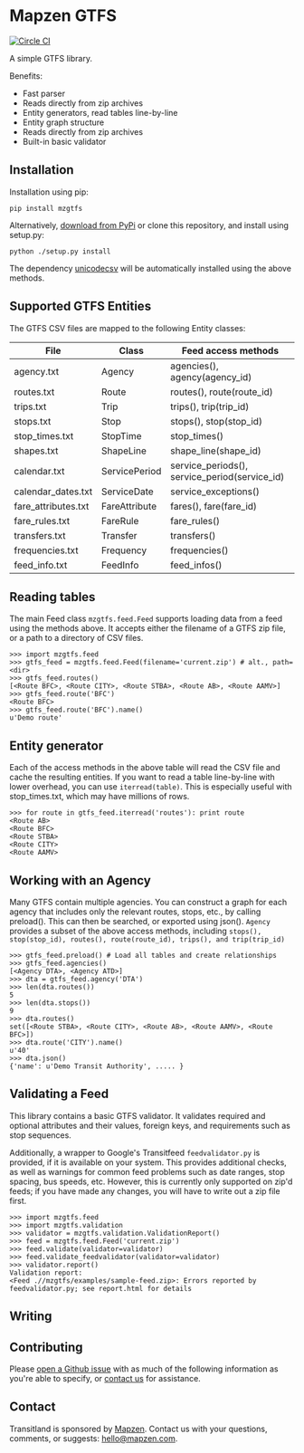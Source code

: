# Mapzen GTFS

[![Circle CI](https://circleci.com/gh/transitland/mapzen-gtfs.png?style=badge)](https://circleci.com/gh/transitland/mapzen-gtfs)

A simple GTFS library.

Benefits:

 * Fast parser
 * Reads directly from zip archives
 * Entity generators, read tables line-by-line
 * Entity graph structure
 * Reads directly from zip archives
 * Built-in basic validator

## Installation

Installation using pip:

```
pip install mzgtfs
```

Alternatively, [download from PyPi](https://pypi.python.org/pypi/mzgtfs) or clone this repository, and install using setup.py:

```
python ./setup.py install
```

The dependency [unicodecsv](https://pypi.python.org/pypi/unicodecsv) will be automatically installed using the above methods.

## Supported GTFS Entities

The GTFS CSV files are mapped to the following Entity classes:

| File                | Class                | Feed access methods
|---------------------|----------------------|-----------------|
| agency.txt          | Agency               | agencies(), agency(agency_id)
| routes.txt          | Route                | routes(), route(route_id)
| trips.txt           | Trip                 | trips(), trip(trip_id)
| stops.txt           | Stop                 | stops(), stop(stop_id)
| stop_times.txt      | StopTime             | stop_times()
| shapes.txt          | ShapeLine            | shape_line(shape_id)
| calendar.txt        | ServicePeriod        | service_periods(), service_period(service_id)
| calendar_dates.txt  | ServiceDate          | service_exceptions()
| fare_attributes.txt | FareAttribute        | fares(), fare(fare_id)
| fare_rules.txt      | FareRule             | fare_rules()
| transfers.txt       | Transfer             | transfers()
| frequencies.txt     | Frequency            | frequencies()
| feed_info.txt       | FeedInfo             | feed_infos()

## Reading tables

The main Feed class `mzgtfs.feed.Feed` supports loading data from a feed using the methods above. It accepts either the filename of a GTFS zip file, or a path to a directory of CSV files.

```
>>> import mzgtfs.feed
>>> gtfs_feed = mzgtfs.feed.Feed(filename='current.zip') # alt., path=<dir>
>>> gtfs_feed.routes()
[<Route BFC>, <Route CITY>, <Route STBA>, <Route AB>, <Route AAMV>]
>>> gtfs_feed.route('BFC')
<Route BFC>
>>> gtfs_feed.route('BFC').name()
u'Demo route'
```

## Entity generator

Each of the access methods in the above table will read the CSV file and cache the resulting entities. If you want to read a table line-by-line with lower overhead, you can use `iterread(table)`. This is especially useful with stop_times.txt, which may have millions of rows.

```
>>> for route in gtfs_feed.iterread('routes'): print route
<Route AB>
<Route BFC>
<Route STBA>
<Route CITY>
<Route AAMV>
```

## Working with an Agency

Many GTFS contain multiple agencies. You can construct a graph for each agency that includes only the relevant routes, stops, etc., by calling preload(). This can then be searched, or exported using json(). `Agency` provides a subset of the above access methods, including `stops(), stop(stop_id), routes(), route(route_id), trips(), and trip(trip_id)`

```
>>> gtfs_feed.preload() # Load all tables and create relationships
>>> gtfs_feed.agencies()
[<Agency DTA>, <Agency ATD>]
>>> dta = gtfs_feed.agency('DTA')
>>> len(dta.routes())
5
>>> len(dta.stops())
9
>>> dta.routes()
set([<Route STBA>, <Route CITY>, <Route AB>, <Route AAMV>, <Route BFC>])
>>> dta.route('CITY').name()
u'40'
>>> dta.json()
{'name': u'Demo Transit Authority', ..... }
```

## Validating a Feed

This library contains a basic GTFS validator. It validates required and optional attributes and their values, foreign keys, and requirements such as stop sequences.

Additionally, a wrapper to Google's Transitfeed `feedvalidator.py` is provided, if it is available on your system. This provides additional checks, as well as warnings for common feed problems such as date ranges, stop spacing, bus speeds, etc. However, this is currently only supported on zip'd feeds; if you have made any changes, you will have to write out a zip file first.

```
>>> import mzgtfs.feed
>>> import mzgtfs.validation
>>> validator = mzgtfs.validation.ValidationReport()
>>> feed = mzgtfs.feed.Feed('current.zip')
>>> feed.validate(validator=validator)
>>> feed.validate_feedvalidator(validator=validator)
>>> validator.report()
Validation report:
<Feed .//mzgtfs/examples/sample-feed.zip>: Errors reported by feedvalidator.py; see report.html for details
```

## Writing

## Contributing

Please [open a Github issue](https://github.com/transitland/mapzen-gtfs/issues/new) with as much of the following information as you're able to specify, or [contact us](#contact) for assistance.

## Contact

Transitland is sponsored by [Mapzen](http://mapzen.com). Contact us with your questions, comments, or suggests: [hello@mapzen.com](mailto:hello@mapzen.com).
